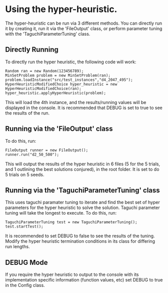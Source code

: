 # Using the hyper-heuristic.
The hyper-heuristic can be run via 3 different methods. You can directly run it by creating it, run it via the 'FileOutput' class, or perform parameter tuning with the 'TaguchiParameterTuning' class.

## Directly Running
To directly run the hyper heuristic, the following code will work:
             
    Random ran = new Random(123456789);
    MinSetProblem problem = new MinSetProblem(ran);
    problem.loadInstance("src/test_instances","d4_2047_495");
    HyperHeuristicModifiedChoice hyper_heuristic = new HyperHeuristicModifiedChoice(ran);
    hyper_heuristic.applyHyperHeuristic(problem);

This will load the 4th instance, and the results/running values will be displayed in the console. It is recommended that DEBUG is set to true to see the results of the run.

## Running via the 'FileOutput' class
To do this, run:

    FileOutput runner = new FileOutput();
    runner.run("d2_50_500");

This will output the results of the hyper heuristic in 6 files (5 for the 5 trials, and 1 outlining the best solutions conjured), in the root folder. It is set to do 5 trials on 5 seeds.

## Running via the 'TaguchiParameterTuning' class

This uses taguchi paramater tuning to iterate and find the best set of hyper parameters for the hyper heuristic to solve the solution. Taguchi parameter tuning will take the longest to execute.
To do this, run:

    TaguchiParameterTuning test = new TaguchiParameterTuning();
    test.startTest();

It is recommended to set DEBUG to false to see the results of the tuning. Modify the hyper heuristic termination conditions in its class for differing run lengths.

## DEBUG Mode
If you require the hyper heuristic to output to the console with its implementation specific information (function values, etc) set
DEBUG to true in the Config class.
